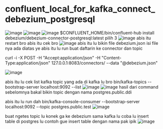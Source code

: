 # confluent_local_for_kafka_connect_debezium_postgresql


![image](https://user-images.githubusercontent.com/77326619/159463221-175f5a4e-518f-4152-a54f-eb82b11cbfaf.png)
![image](https://user-images.githubusercontent.com/77326619/159463331-90e653da-437e-407a-89fa-a724fd59f563.png)
![image](https://user-images.githubusercontent.com/77326619/159463502-fe26a064-cd25-499b-8104-9f7b06879e6f.png)
$CONFLUENT_HOME/bin/confluent-hub install debezium/debezium-connector-postgresql:latest
pilih 3
![image](https://user-images.githubusercontent.com/77326619/159463687-49a51dca-6ff0-4a36-a488-4a623eeb2c5b.png)
abis itu restart bro
abis itu cek bro
![image](https://user-images.githubusercontent.com/77326619/159464018-a2fbe381-54ed-4d81-a219-654ea2aa8fe5.png)
abis itu lu bikin file debezium.json isi file nya ada diatas ye
abis itu lu run buat daftarin ke connector dan topic

curl -i -X POST -H "Accept:application/json" -H "Content-Type:application/json" 127.0.0.1:8083/connectors/ --data "@debezium.json"

![image](https://user-images.githubusercontent.com/77326619/159464634-691c8d12-e119-4935-96c1-60092143dce3.png)

abis itu lu cek list kafka topic yang ada di kafka lu bro
bin/kafka-topics --bootstrap-server localhost:9092 --list
![image](https://user-images.githubusercontent.com/77326619/159464863-d83c4108-773d-4dd2-b47b-150706dce12e.png)
![image](https://user-images.githubusercontent.com/77326619/159464919-40e2977b-272b-4717-b0ba-cc0cf637ba1d.png)
hasil dari command sebelomnya bakal bikin topic dengan nama postgres.public.ddi

abis itu lu run dah
bin/kafka-console-consumer --bootstrap-server localhost:9092 --topic postgres.public.test
![image](https://user-images.githubusercontent.com/77326619/159465130-ac87f1d7-af7e-4f5e-a33b-1b845e6c7ed8.png)


buat ngetes topic lu konek ga ke debezium sama kafka lu coba lu insert table di postgres lu contoh gue insert table dengan nama pak ipik
![image](https://user-images.githubusercontent.com/77326619/159465557-0b2ccd9a-52b0-4a89-b53d-f999c3da473e.png)



